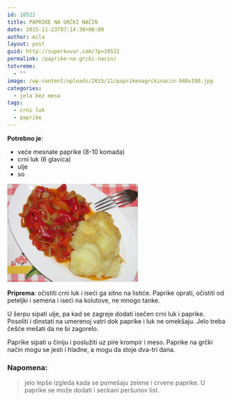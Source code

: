 ```yaml
---
id: 10522
title: PAPRIKE NA GRČKI NAČIN
date: 2015-11-23T07:14:38+00:00
author: mila
layout: post
guid: http://superkuvar.com/?p=10522
permalink: /paprike-na-grcki-nacin/
totvreme:
  - ""
image: /wp-content/uploads/2015/11/paprikenagrckinacin-940x198.jpg
categories:
  - jela bez mesa
tags:
  - crni luk
  - paprike
---
```

**Potrebno je**:  
* veće mesnate paprike (8-10 komada)  
* crni luk (6 glavica)  
* ulje  
* so

[<img class="alignnone size-medium wp-image-10525" src="/wp-content/uploads/2015/11/paprikenagrckinacin-300x225.jpg" alt="paprikenagrckinacin" width="300" height="225" />](/wp-content/uploads/2015/11/paprikenagrckinacin-e1448262791370.jpg)

**Priprema**: očistiti crni luk i iseći ga sitno na listiće. Paprike oprati, očistiti od peteljki i semena i iseći na kolutove, ne mnogo tanke.

U šerpu sipati ulje, pa kad se zagreje dodati isečen crni luk i paprike. Posoliti i dinstati na umerenoj vatri dok paprike i luk ne omekšaju. Jelo treba češće mešati da ne bi zagorelo.

Paprike sipati u činiju i poslužiti uz pire krompir i meso. Paprike na grčki način mogu se jesti i hladne, a mogu da stoje dva-tri dana.

### Napomena:
> jelo lepše izgleda kada se pomešaju zelene i crvene paprike. U paprike se može dodati i seckani peršunov list.